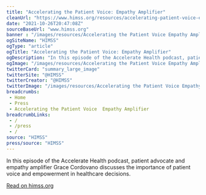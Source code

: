 ```yaml
--- 
title: "Accelerating the Patient Voice: Empathy Amplifier"
cleanUrl: "https://www.himss.org/resources/accelerating-patient-voice-empathy-amplifier"
date: "2021-10-26T20:47:08Z"
sourceBaseUrl: "www.himss.org"
banner : "/images/resources/Accelerating the Patient Voice Empathy Amplifier.png"
ogSiteName: "HIMSS"
ogType: "article"
ogTitle: "Accelerating the Patient Voice: Empathy Amplifier"
ogDescription: "In this episode of the Accelerate Health podcast, patient advocate and empathy amplifier Grace Cordovano discusses the importance of patient voice and empowerment in healthcare decisions."
ogImage: "/images/resources/Accelerating the Patient Voice Empathy Amplifier.png"
twitterCard: "summary_large_image"
twitterSite: "@HIMSS"
twitterCreator: "@HIMSS"
twitterImage: "/images/resources/Accelerating the Patient Voice Empathy Amplifier.png"
breadcrumbs:
 - Home
 - Press
 - Accelerating the Patient Voice  Empathy Amplifier
breadcrumbLinks:
 - / 
 - /press
 - / 
source: "HIMSS"
press/source: "HIMSS"
---
```

In this episode of the Accelerate Health podcast, patient advocate and empathy amplifier Grace Cordovano discusses the importance of patient voice and empowerment in healthcare decisions.  
  
[Read on himss.org](https://www.himss.org/resources/accelerating-patient-voice-empathy-amplifier)
